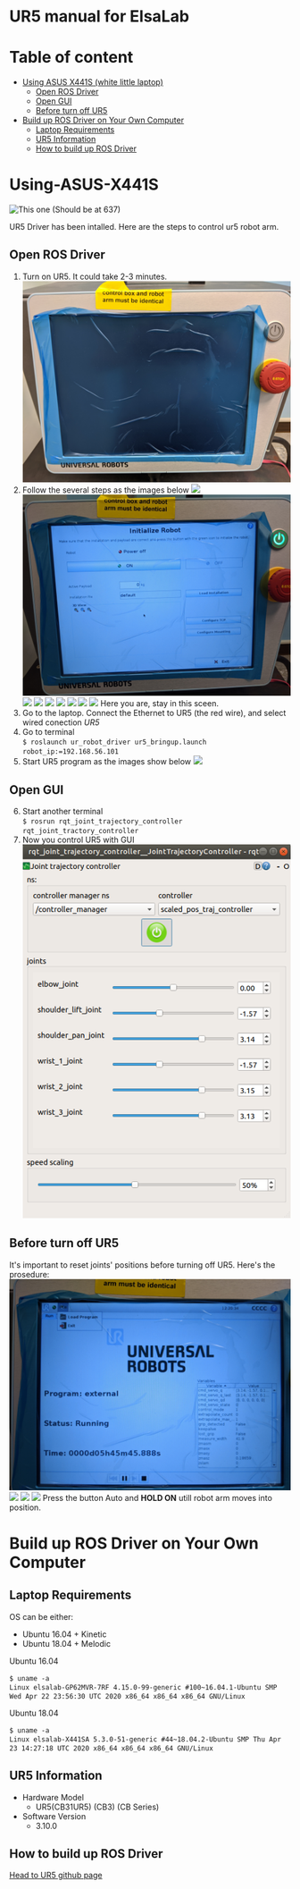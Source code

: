 # UR5 manual for ElsaLab

# Table of content
* [Using ASUS X441S (white little laptop)](#Using-ASUS-X441S)
    * [Open ROS Driver](#Open-ROS-Driver)
    * [Open GUI](#Open-GUI)
    * [Before turn off UR5](#Before-turn-off-UR5)
* [Build up ROS Driver on Your Own Computer](#Build-up-ROS-Driver-on-Your-Own-Computer)
    * [Laptop Requirements](#Laptop-Requirements)
    * [UR5 Information](#UR5-Information)
    * [How to build up ROS Driver](#How-to-build-up-ROS-Driver)

# Using-ASUS-X441S
![](photos/IMG_20200519_220227.jpg "This one")
(Should be at 637)

UR5 Driver has been intalled.
Here are the steps to control ur5 robot arm.
## Open ROS Driver
1. Turn on UR5. It could take 2-3 minutes.
![](photos/IMG_20200519_180527.jpg "")
2. Follow the several steps as the images below
![](photos/IMG_20200519_180720.jpg "")
![](photos/IMG_20200519_180736.jpg "")
![](photos/IMG_20200519_180743.jpg "")
![](photos/IMG_20200519_180752.jpg "")
![](photos/IMG_20200519_180757.jpg "")
![](photos/IMG_20200519_180807.jpg "")
![](photos/IMG_20200519_180819.jpg "")
![](photos/IMG_20200519_180825.jpg "")
![](photos/IMG_20200519_180834.jpg "")
Here you are, stay in this sceen.
3. Go to the laptop. Connect the Ethernet to UR5 (the red wire), and select wired conection *UR5*
4. Go to terminal<br> `$ roslaunch ur_robot_driver ur5_bringup.launch robot_ip:=192.168.56.101
`
5. Start UR5 program as the images show below
![](photos/IMG_20200519_181202.jpg "")

## Open GUI
6. Start another terminal<br> `$ rosrun rqt_joint_trajectory_controller rqt_joint_tractory_controller
`
7. Now you control UR5 with GUI
![](photos/Screenshot_from_2020-05-19_18-14-49.png "")

## Before turn off UR5
It's important to reset joints' positions before turning off UR5. Here's the prosedure:
![](photos/IMG_20200519_181734.jpg "")
![](photos/IMG_20200519_181745.jpg "")
![](photos/IMG_20200519_181751.jpg "")
![](photos/IMG_20200519_181755.jpg "")
Press the button Auto and **HOLD ON** utill robot arm moves into position.

# Build up ROS Driver on Your Own Computer
## Laptop Requirements
OS can be either:
* Ubuntu 16.04 + Kinetic
* Ubuntu 18.04 + Melodic

Ubuntu 16.04
```
$ uname -a
Linux elsalab-GP62MVR-7RF 4.15.0-99-generic #100~16.04.1-Ubuntu SMP Wed Apr 22 23:56:30 UTC 2020 x86_64 x86_64 x86_64 GNU/Linux
```

Ubuntu 18.04
```
$ uname -a
Linux elsalab-X441SA 5.3.0-51-generic #44~18.04.2-Ubuntu SMP Thu Apr 23 14:27:18 UTC 2020 x86_64 x86_64 x86_64 GNU/Linux
```

## UR5 Information
* Hardware Model
    * UR5(CB31UR5) (CB3) (CB Series)
* Software Version
    * 3.10.0

## How to build up ROS Driver
[Head to UR5 github page](https://github.com/UniversalRobots/Universal_Robots_ROS_Driver)
